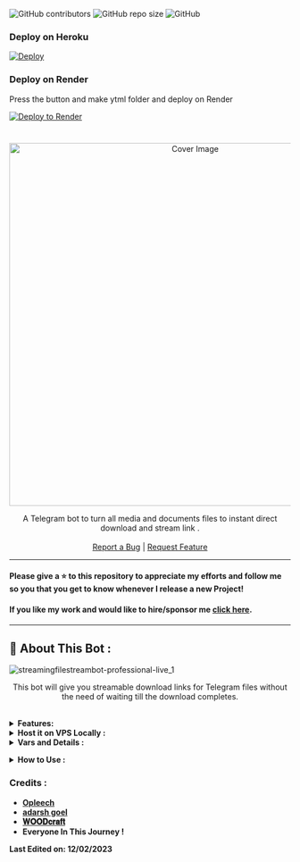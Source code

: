![GitHub contributors](https://img.shields.io/github/contributors/SudoR2spr/Opfile2Link-BOT?style=flat&color=green)
![GitHub repo size](https://img.shields.io/github/repo-size/SudoR2spr/Opfile2Link-BOT?color=green)
![GitHub](https://img.shields.io/github/license/SudoR2spr/Opfile2Link-BOT?color=green)

### Deploy on Heroku

[![Deploy](https://www.herokucdn.com/deploy/button.svg)](https://heroku.com/deploy?template=https://github.com/SudoR2spr/Opfile2Link-BOT)

### Deploy on Render

Press the button and make ytml folder and deploy on Render

<a href="https://render.com/deploy?repo=https://github.com/Guardianff/Opfile2Link-BOT">
<img src="https://render.com/images/deploy-to-render-button.svg" alt="Deploy to Render">
</a>

<h1 align="center"></h1>
<p align="center"> 
  <img src="https://te.legra.ph/file/e9c87ad0b805862cd73a5.jpg" alt="Cover Image" width="650">
  </a>
  
 <p align="center">
    A Telegram bot to turn all media and documents files to instant direct download and stream link .
    <br />
   </strong></a>
    <br />
    <a href="https://github.com/adarsh-goel/pro/issues">Report a Bug</a>
    |
    <a href="https://github.com/adarsh-goel/filestreambot-pro/issues">Request Feature</a>
  </p>


<hr>

#### Please give a ⭐ to this repository to appreciate my efforts and follow me so you that you get to know whenever I release a new Project!

#### If you like my work and would like to hire/sponsor me [click here](https://sharethemeal.org/en-us/campaigns).

<hr>

## 🍁 About This Bot :

![streamingfilestreambot-professional-live_1](https://telegra.ph/file/39eee75dc9d09bcf6140b.jpg)

</p>
<p align='center'>
    This bot will give you streamable download links for Telegram files without the need of waiting till the download completes.
</p>


<br>
<details>
  <summary><b>Features:</b></summary>
  
<p>

🚀Features<p>
💥Superfast⚡️ download and stream links.<br>
💥No ads in generated links.<br>
💥Superfast interface.<br>
💥Along with the links you also get file information like name,size ,etc.<br>
💥Updates channel Support.<br>
💥Mongodb database support for broadcasting.<br>
💥Password Protection.<br>
💥User Freindly Interface.<br>
💥Ping check.<br>
💥User DC Check.<br>
💥Real time CPU , RAM , Internet usage. <br>
💥Custom Domain support. <br>
💥All unwanted code removed. <br>
💥A lot more tired of writing check out by deploying it. 
</details>
<details>
  <summary><b>Host it on VPS Locally :</b></summary>
  <details>
  <summary><b>Deploy on Ubuntu<b></summary>
  If you are on Ubuntu, there's a 10 times easier way to deploy this bot. Just copy the command below and you're good to go.
  
  ```sh
  apt-get update -y && apt-get upgrade -y && apt-get install curl -y && curl https://raw.githubusercontent.com/SudoR2spr/Opfile2Link-BOT/main/script.sh -o script.sh && bash script.sh
  ```

  and to stop the whole bot,
 do <kbd>CTRL</kbd>+<kbd>C</kbd>

  </details>

  <details>
  <summary><b>Deploy on Windows or other plataform<b></summary>
  
  You should make sure you have Python 3.6+ installed on your PC, then clone this repo and run the following commands in a terminal:

```py
git clone https://github.com/SudoR2spr/Opfile2Link-BOT
cd Opfile2Link-BOT
virtualenv -p /usr/bin/python3 venv
. ./venv/bin/activate
pip install -r requirements.txt
python3 -m Adarsh
```



and to stop the whole bot,
 do <kbd>CTRL</kbd>+<kbd>C</kbd>

 </details>

Setting up things

If you're on Heroku, just add these in the Environmental Variables
or if you're Locally hosting, create a file named `config.env` in the root directory and add all the variables there.
An example of `config.env` file:

```py
API_ID=12345
API_HASH=esx576f8738x883f3sfzx83
BOT_TOKEN=55838383:yourtbottokenhere
BIN_CHANNEL=-100
PORT=8080
FQDN=your_server_ip
OWNER_ID=your_user_id
DATABASE_URL=mongodb_uri
```
  </details>

<details>
  <summary><b>Vars and Details :</b></summary>

`API_ID` : Goto [my.telegram.org](https://my.telegram.org) to obtain this.

`API_HASH` : Goto [my.telegram.org](https://my.telegram.org) to obtain this.
  
`MY_PASS` : Bot PASSWORD

`BOT_TOKEN` : Get the bot token from [@BotFather](https://telegram.dog/BotFather)

`BIN_CHANNEL` : Create a new channel (private/public), add [@missrose_bot](https://telegram.dog/MissRose_bot) as admin to the channel and type /id. Now copy paste the ID into this field.
  
`OWNER_USERNAME` : U should be knowing it afterall it's your username dont remember it? just go to settings!

`OWNER_ID` : Your Telegram User ID

`DATABASE_URL` : MongoDB URI for saving User IDs when they first Start the Bot. We will use that for Broadcasting to them. I will try to add more features related with Database. If you need help to get the URI you can click on logo below!

[![mongo](https://telegra.ph/file/fd68906852c71fdd68bef.jpg)](https://www.youtube.com/@WoodCraft5/videos)

 Option Vars

`UPDATES_CHANNEL` : Put a Public Channel Username, so every user have to Join that channel to use the bot. Must add bot to channel as Admin to work properly.

`BANNED_CHANNELS` : Put IDs of Banned Channels where bot will not work. You can add multiple IDs & separate with <kbd>Space</kbd>.

`SLEEP_THRESHOLD` : Set a sleep threshold for flood wait exceptions happening globally in this telegram bot instance, below which any request that raises a flood wait will be automatically invoked again after sleeping for the required amount of time. Flood wait exceptions requiring higher waiting times will be raised. Defaults to 60 seconds.

`WORKERS` : Number of maximum concurrent workers for handling incoming updates. Defaults to `3`

`PORT` : The port that you want your webapp to be listened to. Defaults to `8080`

`WEB_SERVER_BIND_ADDRESS` : Your server bind adress. Defauls to `0.0.0.0`

`NO_PORT` : If you don't want your port to be displayed. You should point your `PORT` to `80` (http) or `443` (https) for the links to work. Ignore this if you're on Heroku.

`FQDN` :  A Fully Qualified Domain Name if present. Defaults to `WEB_SERVER_BIND_ADDRESS` </details>

<details>
  <summary><b>How to Use :</b></summary>

:warning: **Before using the  bot, don't forget to add the bot to the `BIN_CHANNEL` as an Admin**
 
`/start` : To check if the bot is alive or not.

To get an instant stream link, just forward any media to the bot and boom, its fast af.
  
![image](https://user-images.githubusercontent.com/88939380/145798095-3cdad108-96b0-4391-a540-cad144d6b864.png)


### Channel Support
Bot also Supported with Channels. Just add bot Channel as Admin. If any new file comes in Channel it will edit it with **Get Download Link** Button. </details>

### Credits : 

- [Opleech](https://github.com/SudoR2spr)
- [adarsh goel](https://github.com/adarsh-goel)
- [𝐖𝐎𝐎𝐃𝐜𝐫𝐚𝐟𝐭](https://t.me/Farooq_is_KING)
- Everyone In This Journey !

Last Edited on: 12/02/2023
